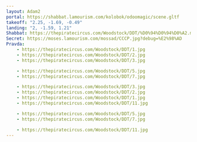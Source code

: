 ```yaml
---
layout: Adam2
portal: https://shabbat.lamourism.com/kolobok/odoomagic/scene.gltf
takeoff: "2.25, -1.69, -0.49"
landing: "2, -1.59, 1.21"
Shabbat: https://thepiratecircus.com/Woodstock/DDT/%D0%94%D0%94%D0%A2.mp4
Secret: https://moses.lamourism.com/mossad/CCCP.jpg?debug=%E2%98%AD
Pravda:
    - https://thepiratecircus.com/Woodstock/DDT/1.jpg
    - https://thepiratecircus.com/Woodstock/DDT/2.jpg
    - https://thepiratecircus.com/Woodstock/DDT/3.jpg

    - https://thepiratecircus.com/Woodstock/DDT/5.jpg
    - https://thepiratecircus.com/Woodstock/DDT/7.jpg

    - https://thepiratecircus.com/Woodstock/DDT/3.jpg
    - https://thepiratecircus.com/Woodstock/DDT/2.jpg
    - https://thepiratecircus.com/Woodstock/DDT/1.jpg
    - https://thepiratecircus.com/Woodstock/DDT/11.jpg

    - https://thepiratecircus.com/Woodstock/DDT/5.jpg
    - https://thepiratecircus.com/Woodstock/DDT/7.jpg

    - https://thepiratecircus.com/Woodstock/DDT/11.jpg
---
```

